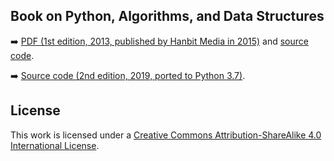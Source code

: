 ## Book on Python, Algorithms, and Data Structures


➡️ [PDF (1st edition, 2013, published by Hanbit Media in 2015)](https://github.com/bt3gl/Python-and-Algorithms-and-Data-Structures/blob/master/First_edition_2014/ebook_pdf/book_second_edition.pdf) and [source code](https://github.com/bt3gl/Python-and-Algorithms-and-Data-Structures/blob/master/First_edition_2014).


➡️ [Source code (2nd edition, 2019, ported to Python 3.7)](https://github.com/bt3gl/Python-and-Algorithms-and-Data-Structures/blob/master/Second_edition_2019).



## License

This work is licensed under a [Creative Commons Attribution-ShareAlike 4.0 International License](http://creativecommons.org/licenses/by-sa/4.0/).

